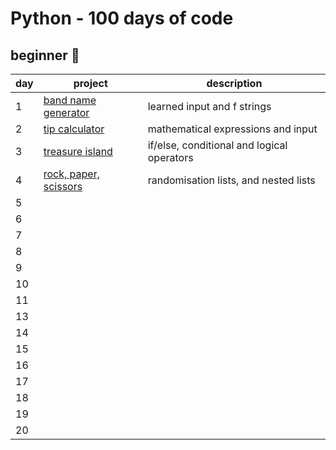 # Python - 100 days of code 

## beginner 🐣

| day | project                                                                                                                       | description                 |
|-----|-------------------------------------------------------------------------------------------------------------------------------|-----------------------------|
| 1   | [band name generator](https://github.com/aishahtheanalyst/-100daysofcode-python/blob/main/beginner/band_name_generator.py)    | learned input and f strings |
| 2   | [tip calculator](https://github.com/aishahtheanalyst/-100daysofcode-python/blob/main/beginner/tip_calculator.py)              | mathematical expressions and input |
| 3   | [treasure island](https://github.com/aishahtheanalyst/-100daysofcode-python/blob/main/beginner/treasure_island.py)            | if/else, conditional and logical operators |
| 4   | [rock, paper, scissors](https://github.com/aishahtheanalyst/-100daysofcode-python/blob/main/beginner/rock_paper_scissors.py)  | randomisation lists, and nested lists |
| 5   |
| 6   |
| 7   |
| 8   |
| 9   |
| 10  |
| 11  |
| 13  |
| 14  |
| 15  |
| 16  |
| 17  |
| 18  |
| 19  |
| 20  |
